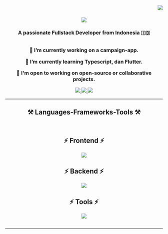 <img align="right" src="https://visitor-badge.laobi.icu/badge?page_id=RizkiBimo09.RizkiBimo09" />

<h1 align="center">
  <img src="https://readme-typing-svg.herokuapp.com?font=Righteous&size=35&center=true&vCenter=true&width=500&height=70&duration=4000&lines=Hi+There!%F0%9F%91%8B;I'm+Rizki+Bimo+Wijaya!" /></a>
</h1>

<h3 align="center">A passionate Fullstack Developer from Indonesia 🇮🇩</h

<br/><br/>

<div align="center">


 🔭 I’m currently working on **a campaign-app**.

 🌱 I’m currently learning **Typescript**, dan **Flutter**.

 👯 I'm open to working on open-source or collaborative projects.


 </div>

<div align="center">
  <a href="mailto:rizkibimo09@gmail.com">
    <img src="https://img.shields.io/badge/Gmail-333333?style=for-the-badge&logo=gmail&logoColor=red" />
  </a>
  <a href="https://www.linkedin.com/in/rizki-bimo-wijaya/" target="_blank">
    <img src="https://img.shields.io/badge/LinkedIn-0077B5?style=for-the-badge&logo=linkedin&logoColor=white" target="_blank" />
  </a>
  <a href="https://rbw.my.canva.site/" target="_blank">
     <img src="https://img.shields.io/badge/Portfolio-FF5722?style=for-the-badge&logo=todoist&logoColor=white" target="_blank" /> <!-- sqlite, safari, google-chrome are other good icon options -->
  </a>
</div>

 <hr/>

<h2 align="center">⚒️ Languages-Frameworks-Tools ⚒️</h2>
<br/>
<div align="center">
    <h2 align="center">⚡ Frontend ⚡</h2>
    <img src="https://skillicons.dev/icons?i=html,css,javascript,react,tailwind,bootstrap,vue" /><br>
</div>
<div align="center">
    <h2 align="center">⚡ Backend ⚡</h2>
    <img src="https://skillicons.dev/icons?i=php,python,nodejs,laravel,flask,mysql" /><br>
</div>
<div align="center">
    <h2 align="center">⚡ Tools ⚡</h2>
  <img src="https://skillicons.dev/icons?i=vscode,github,git" /><br>
</div>



<br/>
<hr/>
